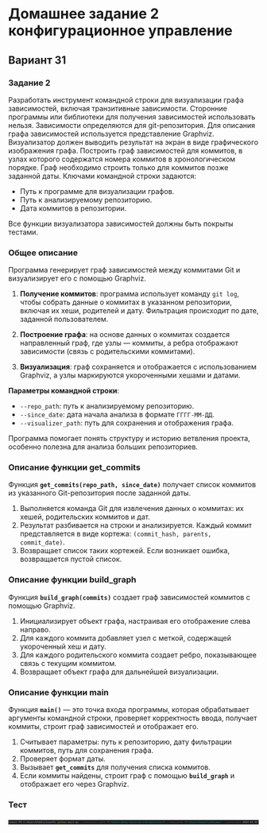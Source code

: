 # Домашнее задание 2 конфигурационное управление
## Вариант 31
### Задание 2
Разработать инструмент командной строки для визуализации графа 
зависимостей, включая транзитивные зависимости. Сторонние программы или 
библиотеки для получения зависимостей использовать нельзя. 
Зависимости определяются для git-репозитория. Для описания графа 
зависимостей используется представление Graphviz. Визуализатор должен 
выводить результат на экран в виде графического изображения графа. 
Построить граф зависимостей для коммитов, в узлах которого содержатся 
номера коммитов в хронологическом порядке. Граф необходимо строить только 
для коммитов позже заданной даты. 
Ключами командной строки задаются: 
- Путь к программе для визуализации графов.
- Путь к анализируемому репозиторию.
- Дата коммитов в репозитории.

Все функции визуализатора зависимостей должны быть покрыты тестами.
### Общее описание
Программа генерирует граф зависимостей между коммитами Git и визуализирует его с помощью Graphviz.

1. **Получение коммитов**: программа использует команду `git log`, чтобы собрать данные о коммитах в указанном репозитории, включая их хеши, родителей и дату. Фильтрация происходит по дате, заданной пользователем.

2. **Построение графа**: на основе данных о коммитах создается направленный граф, где узлы — коммиты, а ребра отображают зависимости (связь с родительскими коммитами).

3. **Визуализация**: граф сохраняется и отображается с использованием Graphviz, а узлы маркируются укороченными хешами и датами.

**Параметры командной строки**:
- `--repo_path`: путь к анализируемому репозиторию.
- `--since_date`: дата начала анализа в формате `ГГГГ-ММ-ДД`.
- `--visualizer_path`: путь для сохранения и отображения графа.

Программа помогает понять структуру и историю ветвления проекта, особенно полезна для анализа больших репозиториев.
### Описание функции get_commits
Функция **`get_commits(repo_path, since_date)`** получает список коммитов из указанного Git-репозитория после заданной даты. 

1. Выполняется команда Git для извлечения данных о коммитах: их хешей, родительских коммитов и дат.
2. Результат разбивается на строки и анализируется. Каждый коммит представляется в виде кортежа: `(commit_hash, parents, commit_date)`.
3. Возвращает список таких кортежей. Если возникает ошибка, возвращается пустой список.
### Описание функции build_graph
Функция **`build_graph(commits)`** создает граф зависимостей коммитов с помощью Graphviz.

1. Инициализирует объект графа, настраивая его отображение слева направо.
2. Для каждого коммита добавляет узел с меткой, содержащей укороченный хеш и дату.
3. Для каждого родительского коммита создает ребро, показывающее связь с текущим коммитом.
4. Возвращает объект графа для дальнейшей визуализации.
### Описание функции main
Функция **`main()`** — это точка входа программы, которая обрабатывает аргументы командной строки, проверяет корректность ввода, получает коммиты, строит граф зависимостей и отображает его.

1. Считывает параметры: путь к репозиторию, дату фильтрации коммитов, путь для сохранения графа.
2. Проверяет формат даты.
3. Вызывает **`get_commits`** для получения списка коммитов.
4. Если коммиты найдены, строит граф с помощью **`build_graph`** и отображает его через Graphviz.
### Тест
![Тест](https://raw.githubusercontent.com/juliyurkova/conf_man2/refs/heads/main/capture_20241115122816517.bmp)
